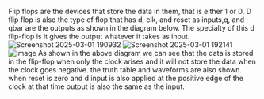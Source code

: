 Flip flops are the devices that store the data in them, that is either 1 or 0.
D flip flop is also the type of flop that has d, clk, and reset as inputs,q, and qbar are the outputs as shown in the diagram below. The specialty of this d flip-flop is it gives the output whatever it takes as input.
![Screenshot 2025-03-01 190932](https://github.com/user-attachments/assets/baa55f27-ed76-4cf3-b01d-31444126d7ec)
![Screenshot 2025-03-01 192141](https://github.com/user-attachments/assets/7d43c20d-3ff0-4581-bccd-807467123137)
![image](https://github.com/user-attachments/assets/fd395f70-82b5-4690-bbc4-76c71c1b3335)
As shown in the above diagram we can see that the data is stored in the flip-flop when only the clock arises and it will not store the data when the clock goes negative. the truth table and waveforms are also shown.
when reset is zero and d input is also applied at the positive edge of the clock at that time output is also the same as the input.
